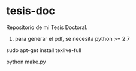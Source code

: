# tesis-doc

Repositorio de mi Tesis Doctoral.

1) para generar el pdf, se necesita python >= 2.7

sudo apt-get install texlive-full

python make.py
